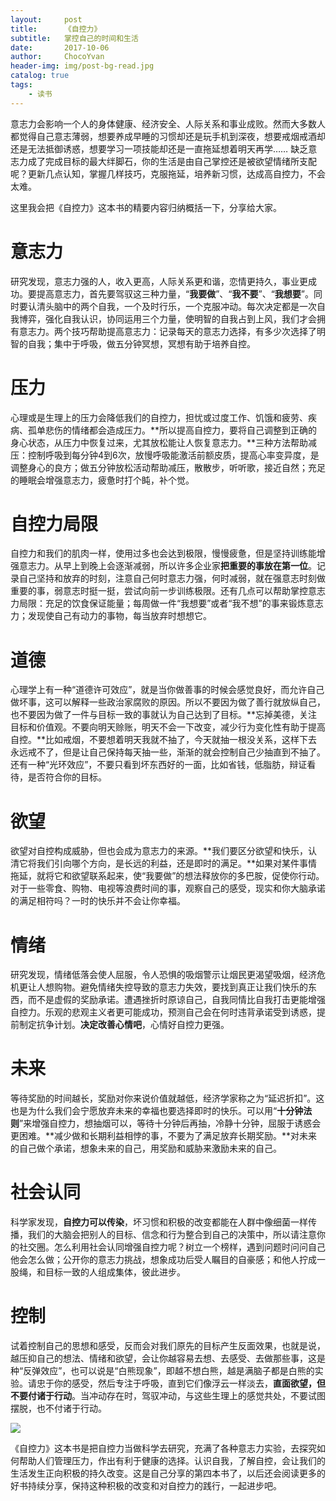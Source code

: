 ```yaml
---
layout:     post
title:      《自控力》
subtitle:   掌控自己的时间和生活
date:       2017-10-06
author:     ChocoYvan
header-img: img/post-bg-read.jpg
catalog: true
tags:
    - 读书
---
```


意志力会影响一个人的身体健康、经济安全、人际关系和事业成败。然而大多数人都觉得自己意志薄弱，想要养成早睡的习惯却还是玩手机到深夜，想要戒烟戒酒却还是无法抵御诱惑，想要学习一项技能却还是一直拖延想着明天再学…… 缺乏意志力成了完成目标的最大绊脚石，你的生活是由自己掌控还是被欲望情绪所支配呢？更新几点认知，掌握几样技巧，克服拖延，培养新习惯，达成高自控力，不会太难。

这里我会把《自控力》这本书的精要内容归纳概括一下，分享给大家。


# 意志力

研究发现，意志力强的人，收入更高，人际关系更和谐，恋情更持久，事业更成功。要提高意志力，首先要驾驭这三种力量，“**我要做**”、“**我不要**”、“**我想要**”。同时要认清头脑中的两个自我，一个及时行乐，一个克服冲动。每次决定都是一次自我博弈，强化自我认识，协同运用三个力量，使明智的自我占到上风，我们才会拥有意志力。两个技巧帮助提高意志力：记录每天的意志力选择，有多少次选择了明智的自我；集中于呼吸，做五分钟冥想，冥想有助于培养自控。

# 压力

心理或是生理上的压力会降低我们的自控力，担忧或过度工作、饥饿和疲劳、疾病、孤单悲伤的情绪都会造成压力。**所以提高自控力，要将自己调整到正确的身心状态，从压力中恢复过来，尤其放松能让人恢复意志力。**三种方法帮助减压：控制呼吸到每分钟4到6次，放慢呼吸能激活前额皮质，提高心率变异度，是调整身心的良方；做五分钟放松活动帮助减压，散散步，听听歌，接近自然；充足的睡眠会增强意志力，疲惫时打个盹，补个觉。

# 自控力局限

自控力和我们的肌肉一样，使用过多也会达到极限，慢慢疲惫，但是坚持训练能增强意志力。从早上到晚上会逐渐减弱，所以许多企业家**把重要的事放在第一位**。记录自己坚持和放弃的时刻，注意自己何时意志力强，何时减弱，就在强意志时刻做重要的事，弱意志时挺一挺，尝试向前一步训练极限。还有几点可以帮助掌控意志力局限：充足的饮食保证能量；每周做一件“我想要”或者“我不想”的事来锻炼意志力；发现使自己有动力的事物，每当放弃时想想它。

# 道德

心理学上有一种“道德许可效应”，就是当你做善事的时候会感觉良好，而允许自己做坏事，这可以解释一些政治家腐败的原因。所以不要因为做了善行就放纵自己，也不要因为做了一件与目标一致的事就认为自己达到了目标。**忘掉美德，关注目标和价值观。不要向明天赊账，明天不会一下改变，减少行为变化性有助于提高自控。**比如戒烟，不要想着明天我就不抽了，今天就抽一根没关系，这样下去永远戒不了，但是让自己保持每天抽一些，渐渐的就会控制自己少抽直到不抽了。还有一种“光环效应”，不要只看到坏东西好的一面，比如省钱，低脂肪，辩证看待，是否符合你的目标。

# 欲望

欲望对自控构成威胁，但也会成为意志力的来源。**我们要区分欲望和快乐，认清它将我们引向哪个方向，是长远的利益，还是即时的满足。**如果对某件事情拖延，就将它和欲望联系起来，使“我要做”的想法释放你的多巴胺，促使你行动。对于一些零食、购物、电视等浪费时间的事，观察自己的感受，现实和你大脑承诺的满足相符吗？一时的快乐并不会让你幸福。

# 情绪

研究发现，情绪低落会使人屈服，令人恐惧的吸烟警示让烟民更渴望吸烟，经济危机更让人想购物。避免情绪失控导致的意志力失效，要找到真正让我们快乐的东西，而不是虚假的奖励承诺。遭遇挫折时原谅自己，自我同情比自我打击更能增强自控力。乐观的悲观主义者更可能成功，预测自己会在何时违背承诺受到诱惑，提前制定抗争计划。**决定改善心情吧**，心情好自控力更强。

# 未来

等待奖励的时间越长，奖励对你来说价值就越低，经济学家称之为“延迟折扣”。这也是为什么我们会宁愿放弃未来的幸福也要选择即时的快乐。可以用“**十分钟法则**”来增强自控力，想抽烟可以，等待十分钟后再抽，冷静十分钟，屈服于诱惑会更困难。**减少做和长期利益相悖的事，不要为了满足放弃长期奖励。**对未来的自己做个承诺，想象未来的自己，用奖励和威胁来激励未来的自己。

# 社会认同

科学家发现，**自控力可以传染**，坏习惯和积极的改变都能在人群中像细菌一样传播，我们的大脑会把别人的目标、信念和行为整合到自己的决策中，所以请注意你的社交圈。怎么利用社会认同增强自控力呢？树立一个榜样，遇到问题时问问自己他会怎么做；公开你的意志力挑战，想象成功后受人瞩目的自豪感；和他人拧成一股绳，和目标一致的人组成集体，彼此进步。

# 控制

试着控制自己的思想和感受，反而会对我们原先的目标产生反面效果，也就是说，越压抑自己的想法、情绪和欲望，会让你越容易去想、去感受、去做那些事，这是种“反弹效应”，也可以说是“白熊现象”，即越不想白熊，越是满脑子都是白熊的实验。请忠于你的感受，然后专注于呼吸，直到它们像浮云一样淡去，**直面欲望，但不要付诸于行动**。当冲动存在时，驾驭冲动，与这些生理上的感觉共处，不要试图摆脱，也不付诸于行动。


![](https://ws3.sinaimg.cn/large/006tNc79gy1flkb5m6yzsj30sn20wdj2.jpg)

《自控力》这本书是把自控力当做科学去研究，充满了各种意志力实验，去探究如何帮助人们管理压力，作出有利于健康的选择。认识自我，了解自控，会让我们的生活发生正向积极的持久改变。这是自己分享的第四本书了，以后还会阅读更多的好书持续分享，保持这种积极的改变和对自控力的践行，一起进步吧。



